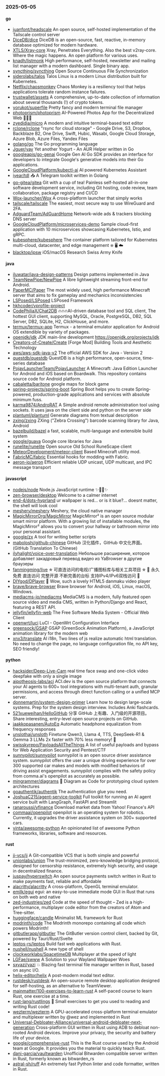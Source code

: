 ### 2025-05-05

#### go
* [juanfont/headscale](https://github.com/juanfont/headscale) An open source, self-hosted implementation of the Tailscale control server
* [DiceDB/dice](https://github.com/DiceDB/dice) DiceDB is an open-source, fast, reactive, in-memory database optimized for modern hardware.
* [XTLS/Xray-core](https://github.com/XTLS/Xray-core) Xray, Penetrates Everything. Also the best v2ray-core. Where the magic happens. An open platform for various uses.
* [knadh/listmonk](https://github.com/knadh/listmonk) High performance, self-hosted, newsletter and mailing list manager with a modern dashboard. Single binary app.
* [syncthing/syncthing](https://github.com/syncthing/syncthing) Open Source Continuous File Synchronization
* [siderolabs/talos](https://github.com/siderolabs/talos) Talos Linux is a modern Linux distribution built for Kubernetes.
* [Netflix/chaosmonkey](https://github.com/Netflix/chaosmonkey) Chaos Monkey is a resiliency tool that helps applications tolerate random instance failures.
* [trustwallet/assets](https://github.com/trustwallet/assets) A comprehensive, up-to-date collection of information about several thousands (!) of crypto tokens.
* [yorukot/superfile](https://github.com/yorukot/superfile) Pretty fancy and modern terminal file manager
* [photoprism/photoprism](https://github.com/photoprism/photoprism) AI-Powered Photos App for the Decentralized Web 🌈💎✨
* [zyedidia/micro](https://github.com/zyedidia/micro) A modern and intuitive terminal-based text editor
* [rclone/rclone](https://github.com/rclone/rclone) "rsync for cloud storage" - Google Drive, S3, Dropbox, Backblaze B2, One Drive, Swift, Hubic, Wasabi, Google Cloud Storage, Azure Blob, Azure Files, Yandex Files
* [golang/go](https://github.com/golang/go) The Go programming language
* [Jguer/yay](https://github.com/Jguer/yay) Yet another Yogurt - An AUR Helper written in Go
* [googleapis/go-genai](https://github.com/googleapis/go-genai) Google Gen AI Go SDK provides an interface for developers to integrate Google's generative models into their Go applications.
* [GoogleCloudPlatform/kubectl-ai](https://github.com/GoogleCloudPlatform/kubectl-ai) AI powered Kubernetes Assistant
* [iyear/tdl](https://github.com/iyear/tdl) 📥 A Telegram toolkit written in Golang
* [go-gitea/gitea](https://github.com/go-gitea/gitea) Git with a cup of tea! Painless self-hosted all-in-one software development service, including Git hosting, code review, team collaboration, package registry and CI/CD
* [Wox-launcher/Wox](https://github.com/Wox-launcher/Wox) A cross-platform launcher that simply works
* [tailscale/tailscale](https://github.com/tailscale/tailscale) The easiest, most secure way to use WireGuard and 2FA.
* [AdguardTeam/AdGuardHome](https://github.com/AdguardTeam/AdGuardHome) Network-wide ads & trackers blocking DNS server
* [GoogleCloudPlatform/microservices-demo](https://github.com/GoogleCloudPlatform/microservices-demo) Sample cloud-first application with 10 microservices showcasing Kubernetes, Istio, and gRPC.
* [kubesphere/kubesphere](https://github.com/kubesphere/kubesphere) The container platform tailored for Kubernetes multi-cloud, datacenter, and edge management ⎈ 🖥 ☁️
* [blacktop/ipsw](https://github.com/blacktop/ipsw) iOS/macOS Research Swiss Army Knife

#### java
* [iluwatar/java-design-patterns](https://github.com/iluwatar/java-design-patterns) Design patterns implemented in Java
* [TeamNewPipe/NewPipe](https://github.com/TeamNewPipe/NewPipe) A libre lightweight streaming front-end for Android.
* [PaperMC/Paper](https://github.com/PaperMC/Paper) The most widely used, high performance Minecraft server that aims to fix gameplay and mechanics inconsistencies
* [LSPosed/LSPosed](https://github.com/LSPosed/LSPosed) LSPosed Framework
* [hkhcoder/vprofile-project](https://github.com/hkhcoder/vprofile-project)
* [CodePhiliaX/Chat2DB](https://github.com/CodePhiliaX/Chat2DB) 🔥🔥🔥AI-driven database tool and SQL client, The hottest GUI client, supporting MySQL, Oracle, PostgreSQL, DB2, SQL Server, DB2, SQLite, H2, ClickHouse, and more.
* [termux/termux-app](https://github.com/termux/termux-app) Termux - a terminal emulator application for Android OS extendible by variety of packages.
* [openjdk/jdk](https://github.com/openjdk/jdk) JDK main-line development https://openjdk.org/projects/jdk
* [Creators-of-Create/Create](https://github.com/Creators-of-Create/Create) [Forge Mod] Building Tools and Aesthetic Technology
* [aws/aws-sdk-java-v2](https://github.com/aws/aws-sdk-java-v2) The official AWS SDK for Java - Version 2
* [questdb/questdb](https://github.com/questdb/questdb) QuestDB is a high performance, open-source, time-series database
* [PojavLauncherTeam/PojavLauncher](https://github.com/PojavLauncherTeam/PojavLauncher) A Minecraft: Java Edition Launcher for Android and iOS based on Boardwalk. This repository contains source code for Android platform.
* [cabaletta/baritone](https://github.com/cabaletta/baritone) google maps for block game
* [spring-projects/spring-boot](https://github.com/spring-projects/spring-boot) Spring Boot helps you to create Spring-powered, production-grade applications and services with absolute minimum fuss.
* [karma9874/AndroRAT](https://github.com/karma9874/AndroRAT) A Simple android remote administration tool using sockets. It uses java on the client side and python on the server side
* [plantuml/plantuml](https://github.com/plantuml/plantuml) Generate diagrams from textual description
* [zxing/zxing](https://github.com/zxing/zxing) ZXing ("Zebra Crossing") barcode scanning library for Java, Android
* [bazelbuild/bazel](https://github.com/bazelbuild/bazel) a fast, scalable, multi-language and extensible build system
* [google/guava](https://github.com/google/guava) Google core libraries for Java
* [runelite/runelite](https://github.com/runelite/runelite) Open source Old School RuneScape client
* [MeteorDevelopment/meteor-client](https://github.com/MeteorDevelopment/meteor-client) Based Minecraft utility mod.
* [FabricMC/fabric](https://github.com/FabricMC/fabric) Essential hooks for modding with Fabric.
* [aeron-io/aeron](https://github.com/aeron-io/aeron) Efficient reliable UDP unicast, UDP multicast, and IPC message transport

#### javascript
* [nodejs/node](https://github.com/nodejs/node) Node.js JavaScript runtime ✨🐢🚀✨
* [zen-browser/desktop](https://github.com/zen-browser/desktop) Welcome to a calmer internet
* [end-4/dots-hyprland](https://github.com/end-4/dots-hyprland) ur wallpaper is red... or is it blue?... doesnt matter, the shell will look cool
* [meshery/meshery](https://github.com/meshery/meshery) Meshery, the cloud native manager
* [MagicMirrorOrg/MagicMirror](https://github.com/MagicMirrorOrg/MagicMirror) MagicMirror² is an open source modular smart mirror platform. With a growing list of installable modules, the MagicMirror² allows you to convert your hallway or bathroom mirror into your personal assistant.
* [google/zx](https://github.com/google/zx) A tool for writing better scripts
* [maboloshi/github-chinese](https://github.com/maboloshi/github-chinese) GitHub 汉化插件，GitHub 中文化界面。 (GitHub Translation To Chinese)
* [ilyhalight/voice-over-translation](https://github.com/ilyhalight/voice-over-translation) Небольшое расширение, которое добавляет закадровый перевод видео из YaBrowser в другие браузеры
* [fanmingming/live](https://github.com/fanmingming/live) ✯ 可直连访问的电视/广播图标库与相关工具项目 ✯ 🔕 永久免费 直连访问 完整开源 不断完善的台标 支持IPv4/IPv6双栈访问 🔕
* [DIYgod/DPlayer](https://github.com/DIYgod/DPlayer) 🍭 Wow, such a lovely HTML5 danmaku video player
* [brave/brave-browser](https://github.com/brave/brave-browser) Brave browser for Android, iOS, Linux, macOS, Windows.
* [mediacms-io/mediacms](https://github.com/mediacms-io/mediacms) MediaCMS is a modern, fully featured open source video and media CMS, written in Python/Django and React, featuring a REST API.
* [jellyfin/jellyfin-web](https://github.com/jellyfin/jellyfin-web) The Free Software Media System - Official Web Client
* [openwrt/luci](https://github.com/openwrt/luci) LuCI - OpenWrt Configuration Interface
* [greensock/GSAP](https://github.com/greensock/GSAP) GSAP (GreenSock Animation Platform), a JavaScript animation library for the modern web
* [xnx3/translate](https://github.com/xnx3/translate) AI i18n, Two lines of js realize automatic html translation. No need to change the page, no language configuration file, no API key, SEO friendly!

#### python
* [hacksider/Deep-Live-Cam](https://github.com/hacksider/Deep-Live-Cam) real time face swap and one-click video deepfake with only a single image
* [aipotheosis-labs/aci](https://github.com/aipotheosis-labs/aci) ACI.dev is the open source platform that connects your AI agents to 600+ tool integrations with multi-tenant auth, granular permissions, and access through direct function calling or a unified MCP server.
* [donnemartin/system-design-primer](https://github.com/donnemartin/system-design-primer) Learn how to design large-scale systems. Prep for the system design interview. Includes Anki flashcards.
* [521xueweihan/HelloGitHub](https://github.com/521xueweihan/HelloGitHub) 分享 GitHub 上有趣、入门级的开源项目。Share interesting, entry-level open source projects on GitHub.
* [jaakkopasanen/AutoEq](https://github.com/jaakkopasanen/AutoEq) Automatic headphone equalization from frequency responses
* [unslothai/unsloth](https://github.com/unslothai/unsloth) Finetune Qwen3, Llama 4, TTS, DeepSeek-R1 & Gemma 3 LLMs 2x faster with 70% less memory! 🦥
* [swisskyrepo/PayloadsAllTheThings](https://github.com/swisskyrepo/PayloadsAllTheThings) A list of useful payloads and bypass for Web Application Security and Pentest/CTF
* [sunnypilot/sunnypilot](https://github.com/sunnypilot/sunnypilot) sunnypilot is an open source driver assistance system. sunnypilot offers the user a unique driving experience for over 300 supported car makes and models with modified behaviors of driving assist engagements. sunnypilot complies with the safety policy from comma.ai's openpilot as accurately as possible.
* [mingrammer/diagrams](https://github.com/mingrammer/diagrams) 🎨 Diagram as Code for prototyping cloud system architectures
* [goauthentik/authentik](https://github.com/goauthentik/authentik) The authentication glue you need.
* [JoshuaC215/agent-service-toolkit](https://github.com/JoshuaC215/agent-service-toolkit) Full toolkit for running an AI agent service built with LangGraph, FastAPI and Streamlit
* [ranaroussi/yfinance](https://github.com/ranaroussi/yfinance) Download market data from Yahoo! Finance's API
* [commaai/openpilot](https://github.com/commaai/openpilot) openpilot is an operating system for robotics. Currently, it upgrades the driver assistance system on 300+ supported cars.
* [vinta/awesome-python](https://github.com/vinta/awesome-python) An opinionated list of awesome Python frameworks, libraries, software and resources.

#### rust
* [jj-vcs/jj](https://github.com/jj-vcs/jj) A Git-compatible VCS that is both simple and powerful
* [unionlabs/union](https://github.com/unionlabs/union) The trust-minimized, zero-knowledge bridging protocol, designed for censorship resistance, extremely high security, and usage in decentralized finance.
* [juspay/hyperswitch](https://github.com/juspay/hyperswitch) An open source payments switch written in Rust to make payments fast, reliable and affordable
* [alacritty/alacritty](https://github.com/alacritty/alacritty) A cross-platform, OpenGL terminal emulator.
* [emilk/egui](https://github.com/emilk/egui) egui: an easy-to-use immediate mode GUI in Rust that runs on both web and native
* [zed-industries/zed](https://github.com/zed-industries/zed) Code at the speed of thought – Zed is a high-performance, multiplayer code editor from the creators of Atom and Tree-sitter.
* [huggingface/candle](https://github.com/huggingface/candle) Minimalist ML framework for Rust
* [modrinth/code](https://github.com/modrinth/code) The Modrinth monorepo containing all code which powers Modrinth!
* [gitbutlerapp/gitbutler](https://github.com/gitbutlerapp/gitbutler) The GitButler version control client, backed by Git, powered by Tauri/Rust/Svelte
* [leptos-rs/leptos](https://github.com/leptos-rs/leptos) Build fast web applications with Rust.
* [nushell/nushell](https://github.com/nushell/nushell) A new type of shell
* [clockworklabs/SpacetimeDB](https://github.com/clockworklabs/SpacetimeDB) Multiplayer at the speed of light
* [LGFae/swww](https://github.com/LGFae/swww) A Solution to your Wayland Wallpaper Woes
* [sxyazi/yazi](https://github.com/sxyazi/yazi) 💥 Blazing fast terminal file manager written in Rust, based on async I/O.
* [helix-editor/helix](https://github.com/helix-editor/helix) A post-modern modal text editor.
* [rustdesk/rustdesk](https://github.com/rustdesk/rustdesk) An open-source remote desktop application designed for self-hosting, as an alternative to TeamViewer.
* [mainmatter/100-exercises-to-learn-rust](https://github.com/mainmatter/100-exercises-to-learn-rust) A self-paced course to learn Rust, one exercise at a time.
* [rust-lang/rustlings](https://github.com/rust-lang/rustlings) 🦀 Small exercises to get you used to reading and writing Rust code!
* [wezterm/wezterm](https://github.com/wezterm/wezterm) A GPU-accelerated cross-platform terminal emulator and multiplexer written by @wez and implemented in Rust
* [Universal-Debloater-Alliance/universal-android-debloater-next-generation](https://github.com/Universal-Debloater-Alliance/universal-android-debloater-next-generation) Cross-platform GUI written in Rust using ADB to debloat non-rooted Android devices. Improve your privacy, the security and battery life of your device.
* [google/comprehensive-rust](https://github.com/google/comprehensive-rust) This is the Rust course used by the Android team at Google. It provides you the material to quickly teach Rust.
* [dani-garcia/vaultwarden](https://github.com/dani-garcia/vaultwarden) Unofficial Bitwarden compatible server written in Rust, formerly known as bitwarden_rs
* [astral-sh/ruff](https://github.com/astral-sh/ruff) An extremely fast Python linter and code formatter, written in Rust.
